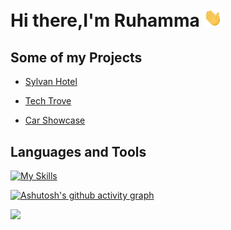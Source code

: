 <h1> Hi there,I'm Ruhamma <img  src="https://raw.githubusercontent.com/ABSphreak/ABSphreak/master/gifs/Hi.gif" width="30px"></h1>






<h2>Some of my Projects</h2>
<ul> 
<li>
  
  [Sylvan Hotel](https://sylvan-hotel.vercel.app/)</li>

<li>
  
  [Tech Trove](https://tech-trove1-wu6u.vercel.app/)</li>
  <li>
    
  [Car Showcase](https://car-showcase-pink-five.vercel.app/)</li>

</ul>

<h2>Languages and Tools</h2>

[![My Skills](https://skillicons.dev/icons?i=nextjs,react,redux,js,ts,sass,tailwind,mongodb,mysql,nodejs,express,html,css,cpp,java,figma)](https://skillicons.dev)


[![Ashutosh's github activity graph](https://github-readme-activity-graph.vercel.app/graph?username=Ruhamma&theme=github-compact)](https://github.com/ashutosh00710/github-readme-activity-graph)

![](https://github-readme-stats.vercel.app/api/top-langs/?username=Ruhamma&theme=dark&hide_border=false&include_all_commits=false&count_private=false&layout=compact)

